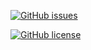 [![GitHub issues](https://img.shields.io/github/issues/twexdo/translate)](https://github.com/twexdo/translate/issues)

[![GitHub license](https://img.shields.io/github/license/twexdo/translate)](https://github.com/twexdo/translate)
